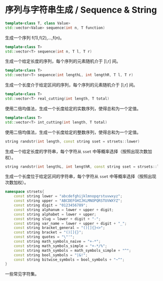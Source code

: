 # 序列与字符串生成 / Sequence & String

```cpp
template<class T, class Value>
std::vector<Value> sequence(int n, T function)
```

生成一个序列 f(1),f(2),...,f(n)。

```cpp
template<class T>
std::vector<T> sequence(int n, T l, T r)
```

生成一个给定长度的序列，每个序列的元素随机介于 \[l,r] 间。

```cpp
template<class T>
std::vector<T> sequence(int lengthL, int lengthR, T l, T r)
```

生成一个长度介于给定区间的序列，每个序列的元素随机介于 \[l,r] 间。

```cpp
template<class T>
std::vector<T> real_cutting(int length, T total)
```

使用二倍均值法，生成一个长度给定的实数序列，使得总和为一个定值。

```cpp
template<class T>
std::vector<T> int_cutting(int length, T total)
```

使用二倍均值法，生成一个长度给定的整数序列，使得总和为一个定值。

```cpp
string randstr(int length, const string sset = strsets::lower)
```

生成一个给定长度的字符串，每个字符从 `sset` 中等概率选择（按照出现次数加权）。

```cpp
string randstr(int lengthL, int lengthR, const string sset = strsets::lower)
```

生成一个长度位于给定区间的字符串，每个字符从 `sset` 中等概率选择（按照出现次数加权）。

```cpp
namespace strsets{
    const string lower = "abcdefghijklmnopqrstuvwxyz";
    const string upper = "ABCDEFGHIJKLMNOPQRSTUVWXYZ";
    const string digit = "0123456789";
    const string alphanum = lower + upper + digit;
    const string alphabet = lower + upper;
    const string slug = lower + digit + "-";
    const string var_name = lower + upper + digit + "_";
    const string bracket_general = "()[]{}<>";
    const string bracket = "()[]{}";
    const string quotes = "\"'";
    const string math_symbols_naive = "+-*";
    const string math_symbols_simple = "+-*/%";
    const string math_symbols = math_symbols_simple + "^";
    const string bool_symbols = "|&!";
    const string bitwise_symbols = bool_symbols + "~^";
}
```

一些常见字符集。
